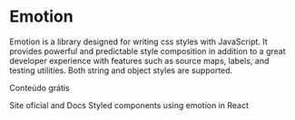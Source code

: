 # Emotion

Emotion is a library designed for writing css styles with JavaScript. It provides powerful and predictable style composition in addition to a great developer experience with features such as source maps, labels, and testing utilities. Both string and object styles are supported.

<ResourceGroupTitle>Conteúdo grátis</ResourceGroupTitle>

<BadgeLink colorScheme='blue' badgeText='Leia' href='https://emotion.sh/docs/introduction'>Site oficial and Docs</BadgeLink>
<BadgeLink badgeText='Watch' href='https://www.youtube.com/watch?v=yO3JU2bMLGA'>Styled components using emotion in React</BadgeLink>
